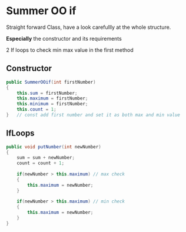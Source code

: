 # Summer OO if

Straight forward Class, have a look carefullly at the whole structure.

__Especially__ the constructor and its requirements

2 If loops to check min max value in the first method

## Constructor

```java
public SummerOOif(int firstNumber)
{
    this.sum = firstNumber;
    this.maximum = firstNumber;
    this.minimum = firstNumber;
    this.count = 1;
}   // const add first number and set it as both max and min value
```

## IfLoops

```java
public void putNumber(int newNumber)
{
    sum = sum + newNumber;
    count = count + 1;
    
    if(newNumber > this.maximum) // max check
    {
        this.maximum = newNumber;
    }
    
    if(newNumber > this.maximum) // min check
    {
        this.maximum = newNumber;
    }
}
```
